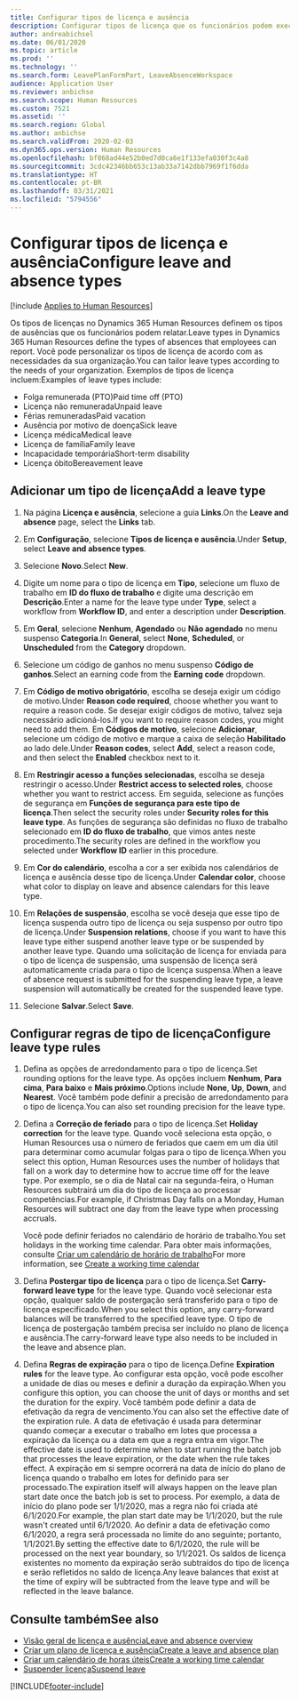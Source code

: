 ```yaml
---
title: Configurar tipos de licença e ausência
description: Configurar tipos de licença que os funcionários podem executar no Dynamics 365 Human Resources.
author: andreabichsel
ms.date: 06/01/2020
ms.topic: article
ms.prod: ''
ms.technology: ''
ms.search.form: LeavePlanFormPart, LeaveAbsenceWorkspace
audience: Application User
ms.reviewer: anbichse
ms.search.scope: Human Resources
ms.custom: 7521
ms.assetid: ''
ms.search.region: Global
ms.author: anbichse
ms.search.validFrom: 2020-02-03
ms.dyn365.ops.version: Human Resources
ms.openlocfilehash: bf868ad44e52b0ed7d0ca6e1f133efa030f3c4a8
ms.sourcegitcommit: 3cdc42346bb653c13ab33a7142dbb7969f1f6dda
ms.translationtype: HT
ms.contentlocale: pt-BR
ms.lasthandoff: 03/31/2021
ms.locfileid: "5794556"
---
```

# <a name="configure-leave-and-absence-types"></a><span data-ttu-id="05bdf-103">Configurar tipos de licença e ausência</span><span class="sxs-lookup"><span data-stu-id="05bdf-103">Configure leave and absence types</span></span>

[!include [Applies to Human Resources](../includes/applies-to-hr.md)]

<span data-ttu-id="05bdf-104">Os tipos de licenças no Dynamics 365 Human Resources definem os tipos de ausências que os funcionários podem relatar.</span><span class="sxs-lookup"><span data-stu-id="05bdf-104">Leave types in Dynamics 365 Human Resources define the types of absences that employees can report.</span></span> <span data-ttu-id="05bdf-105">Você pode personalizar os tipos de licença de acordo com as necessidades da sua organização.</span><span class="sxs-lookup"><span data-stu-id="05bdf-105">You can tailor leave types according to the needs of your organization.</span></span> <span data-ttu-id="05bdf-106">Exemplos de tipos de licença incluem:</span><span class="sxs-lookup"><span data-stu-id="05bdf-106">Examples of leave types include:</span></span>

- <span data-ttu-id="05bdf-107">Folga remunerada (PTO)</span><span class="sxs-lookup"><span data-stu-id="05bdf-107">Paid time off (PTO)</span></span>
- <span data-ttu-id="05bdf-108">Licença não remunerada</span><span class="sxs-lookup"><span data-stu-id="05bdf-108">Unpaid leave</span></span>
- <span data-ttu-id="05bdf-109">Férias remuneradas</span><span class="sxs-lookup"><span data-stu-id="05bdf-109">Paid vacation</span></span>
- <span data-ttu-id="05bdf-110">Ausência por motivo de doença</span><span class="sxs-lookup"><span data-stu-id="05bdf-110">Sick leave</span></span>
- <span data-ttu-id="05bdf-111">Licença médica</span><span class="sxs-lookup"><span data-stu-id="05bdf-111">Medical leave</span></span>
- <span data-ttu-id="05bdf-112">Licença de família</span><span class="sxs-lookup"><span data-stu-id="05bdf-112">Family leave</span></span>
- <span data-ttu-id="05bdf-113">Incapacidade temporária</span><span class="sxs-lookup"><span data-stu-id="05bdf-113">Short-term disability</span></span>
- <span data-ttu-id="05bdf-114">Licença óbito</span><span class="sxs-lookup"><span data-stu-id="05bdf-114">Bereavement leave</span></span>

## <a name="add-a-leave-type"></a><span data-ttu-id="05bdf-115">Adicionar um tipo de licença</span><span class="sxs-lookup"><span data-stu-id="05bdf-115">Add a leave type</span></span>

1. <span data-ttu-id="05bdf-116">Na página **Licença e ausência**, selecione a guia **Links**.</span><span class="sxs-lookup"><span data-stu-id="05bdf-116">On the **Leave and absence** page, select the **Links** tab.</span></span>

2. <span data-ttu-id="05bdf-117">Em **Configuração**, selecione **Tipos de licença e ausência**.</span><span class="sxs-lookup"><span data-stu-id="05bdf-117">Under **Setup**, select **Leave and absence types**.</span></span>

3. <span data-ttu-id="05bdf-118">Selecione **Novo**.</span><span class="sxs-lookup"><span data-stu-id="05bdf-118">Select **New**.</span></span>

4. <span data-ttu-id="05bdf-119">Digite um nome para o tipo de licença em **Tipo**, selecione um fluxo de trabalho em **ID do fluxo de trabalho** e digite uma descrição em **Descrição**.</span><span class="sxs-lookup"><span data-stu-id="05bdf-119">Enter a name for the leave type under **Type**, select a workflow from **Workflow ID**, and enter a description under **Description**.</span></span>

5. <span data-ttu-id="05bdf-120">Em **Geral**, selecione **Nenhum**, **Agendado** ou **Não agendado** no menu suspenso **Categoria**.</span><span class="sxs-lookup"><span data-stu-id="05bdf-120">In **General**, select **None**, **Scheduled**, or **Unscheduled** from the **Category** dropdown.</span></span>

6. <span data-ttu-id="05bdf-121">Selecione um código de ganhos no menu suspenso **Código de ganhos**.</span><span class="sxs-lookup"><span data-stu-id="05bdf-121">Select an earning code from the **Earning code** dropdown.</span></span>

7. <span data-ttu-id="05bdf-122">Em **Código de motivo obrigatório**, escolha se deseja exigir um código de motivo.</span><span class="sxs-lookup"><span data-stu-id="05bdf-122">Under **Reason code required**, choose whether you want to require a reason code.</span></span> <span data-ttu-id="05bdf-123">Se desejar exigir códigos de motivo, talvez seja necessário adicioná-los.</span><span class="sxs-lookup"><span data-stu-id="05bdf-123">If you want to require reason codes, you might need to add them.</span></span> <span data-ttu-id="05bdf-124">Em **Códigos de motivo**, selecione **Adicionar**, selecione um código de motivo e marque a caixa de seleção **Habilitado** ao lado dele.</span><span class="sxs-lookup"><span data-stu-id="05bdf-124">Under **Reason codes**, select **Add**, select a reason code, and then select the **Enabled** checkbox next to it.</span></span>

8. <span data-ttu-id="05bdf-125">Em **Restringir acesso a funções selecionadas**, escolha se deseja restringir o acesso.</span><span class="sxs-lookup"><span data-stu-id="05bdf-125">Under **Restrict access to selected roles**, choose whether you want to restrict access.</span></span> <span data-ttu-id="05bdf-126">Em seguida, selecione as funções de segurança em **Funções de segurança para este tipo de licença**.</span><span class="sxs-lookup"><span data-stu-id="05bdf-126">Then select the security roles under **Security roles for this leave type**.</span></span> <span data-ttu-id="05bdf-127">As funções de segurança são definidas no fluxo de trabalho selecionado em **ID do fluxo de trabalho**, que vimos antes neste procedimento.</span><span class="sxs-lookup"><span data-stu-id="05bdf-127">The security roles are defined in the workflow you selected under **Workflow ID** earlier in this procedure.</span></span>

9. <span data-ttu-id="05bdf-128">Em **Cor do calendário**, escolha a cor a ser exibida nos calendários de licença e ausência desse tipo de licença.</span><span class="sxs-lookup"><span data-stu-id="05bdf-128">Under **Calendar color**, choose what color to display on leave and absence calendars for this leave type.</span></span> 

10. <span data-ttu-id="05bdf-129">Em **Relações de suspensão**, escolha se você deseja que esse tipo de licença suspenda outro tipo de licença ou seja suspenso por outro tipo de licença.</span><span class="sxs-lookup"><span data-stu-id="05bdf-129">Under **Suspension relations**, choose if you want to have this leave type either suspend another leave type or be suspended by another leave type.</span></span> <span data-ttu-id="05bdf-130">Quando uma solicitação de licença for enviada para o tipo de licença de suspensão, uma suspensão de licença será automaticamente criada para o tipo de licença suspensa.</span><span class="sxs-lookup"><span data-stu-id="05bdf-130">When a leave of absence request is submitted for the suspending leave type, a leave suspension will automatically be created for the suspended leave type.</span></span> 

10. <span data-ttu-id="05bdf-131">Selecione **Salvar**.</span><span class="sxs-lookup"><span data-stu-id="05bdf-131">Select **Save**.</span></span>

## <a name="configure-leave-type-rules"></a><span data-ttu-id="05bdf-132">Configurar regras de tipo de licença</span><span class="sxs-lookup"><span data-stu-id="05bdf-132">Configure leave type rules</span></span>

1. <span data-ttu-id="05bdf-133">Defina as opções de arredondamento para o tipo de licença.</span><span class="sxs-lookup"><span data-stu-id="05bdf-133">Set rounding options for the leave type.</span></span> <span data-ttu-id="05bdf-134">As opções incluem **Nenhum**, **Para cima**, **Para baixo** e **Mais próximo**.</span><span class="sxs-lookup"><span data-stu-id="05bdf-134">Options include **None**, **Up**, **Down**, and **Nearest**.</span></span> <span data-ttu-id="05bdf-135">Você também pode definir a precisão de arredondamento para o tipo de licença.</span><span class="sxs-lookup"><span data-stu-id="05bdf-135">You can also set rounding precision for the leave type.</span></span>

2. <span data-ttu-id="05bdf-136">Defina a **Correção de feriado** para o tipo de licença.</span><span class="sxs-lookup"><span data-stu-id="05bdf-136">Set **Holiday correction** for the leave type.</span></span> <span data-ttu-id="05bdf-137">Quando você seleciona esta opção, o Human Resources usa o número de feriados que caem em um dia útil para determinar como acumular folgas para o tipo de licença.</span><span class="sxs-lookup"><span data-stu-id="05bdf-137">When you select this option, Human Resources uses the number of holidays that fall on a work day to determine how to accrue time off for the leave type.</span></span> <span data-ttu-id="05bdf-138">Por exemplo, se o dia de Natal cair na segunda-feira, o Human Resources subtrairá um dia do tipo de licença ao processar competências.</span><span class="sxs-lookup"><span data-stu-id="05bdf-138">For example, if Christmas Day falls on a Monday, Human Resources will subtract one day from the leave type when processing accruals.</span></span>

   <span data-ttu-id="05bdf-139">Você pode definir feriados no calendário de horário de trabalho.</span><span class="sxs-lookup"><span data-stu-id="05bdf-139">You set holidays in the working time calendar.</span></span> <span data-ttu-id="05bdf-140">Para obter mais informações, consulte [Criar um calendário de horário de trabalho](hr-leave-and-absence-working-time-calendar.md)</span><span class="sxs-lookup"><span data-stu-id="05bdf-140">For more information, see [Create a working time calendar](hr-leave-and-absence-working-time-calendar.md)</span></span>
   
 3. <span data-ttu-id="05bdf-141">Defina **Postergar tipo de licença** para o tipo de licença.</span><span class="sxs-lookup"><span data-stu-id="05bdf-141">Set **Carry-forward leave type** for the leave type.</span></span> <span data-ttu-id="05bdf-142">Quando você selecionar esta opção, qualquer saldo de postergação será transferido para o tipo de licença especificado.</span><span class="sxs-lookup"><span data-stu-id="05bdf-142">When you select this option, any carry-forward balances will be transferred to the specified leave type.</span></span> <span data-ttu-id="05bdf-143">O tipo de licença de postergação também precisa ser incluído no plano de licença e ausência.</span><span class="sxs-lookup"><span data-stu-id="05bdf-143">The carry-forward leave type also needs to be included in the leave and absence plan.</span></span> 
 
 4. <span data-ttu-id="05bdf-144">Defina **Regras de expiração** para o tipo de licença.</span><span class="sxs-lookup"><span data-stu-id="05bdf-144">Define **Expiration rules** for the leave type.</span></span> <span data-ttu-id="05bdf-145">Ao configurar esta opção, você pode escolher a unidade de dias ou meses e definir a duração da expiração.</span><span class="sxs-lookup"><span data-stu-id="05bdf-145">When you configure this option, you can choose the unit of days or months and set the duration for the expiry.</span></span> <span data-ttu-id="05bdf-146">Você também pode definir a data de efetivação da regra de vencimento.</span><span class="sxs-lookup"><span data-stu-id="05bdf-146">You can also set the effective date of the expiration rule.</span></span> <span data-ttu-id="05bdf-147">A data de efetivação é usada para determinar quando começar a executar o trabalho em lotes que processa a expiração da licença ou a data em que a regra entra em vigor.</span><span class="sxs-lookup"><span data-stu-id="05bdf-147">The effective date is used to determine when to start running the batch job that processes the leave expiration, or the date when the rule takes effect.</span></span> <span data-ttu-id="05bdf-148">A expiração em si sempre ocorrerá na data de início do plano de licença quando o trabalho em lotes for definido para ser processado.</span><span class="sxs-lookup"><span data-stu-id="05bdf-148">The expiration itself will always happen on the leave plan start date once the batch job is set to process.</span></span> <span data-ttu-id="05bdf-149">Por exemplo, a data de início do plano pode ser 1/1/2020, mas a regra não foi criada até 6/1/2020.</span><span class="sxs-lookup"><span data-stu-id="05bdf-149">For example, the plan start date may be 1/1/2020, but the rule wasn't created until 6/1/2020.</span></span> <span data-ttu-id="05bdf-150">Ao definir a data de efetivação como 6/1/2020, a regra será processada no limite do ano seguinte; portanto, 1/1/2021.</span><span class="sxs-lookup"><span data-stu-id="05bdf-150">By setting the effective date to 6/1/2020, the rule will be processed on the next year boundary, so 1/1/2021.</span></span> <span data-ttu-id="05bdf-151">Os saldos de licença existentes no momento da expiração serão subtraídos do tipo de licença e serão refletidos no saldo de licença.</span><span class="sxs-lookup"><span data-stu-id="05bdf-151">Any leave balances that exist at the time of expiry will be subtracted from the leave type and will be reflected in the leave balance.</span></span> 
 
## <a name="see-also"></a><span data-ttu-id="05bdf-152">Consulte também</span><span class="sxs-lookup"><span data-stu-id="05bdf-152">See also</span></span>

- [<span data-ttu-id="05bdf-153">Visão geral de licença e ausência</span><span class="sxs-lookup"><span data-stu-id="05bdf-153">Leave and absence overview</span></span>](hr-leave-and-absence-overview.md)
- [<span data-ttu-id="05bdf-154">Criar um plano de licença e ausência</span><span class="sxs-lookup"><span data-stu-id="05bdf-154">Create a leave and absence plan</span></span>](hr-leave-and-absence-plans.md)
- [<span data-ttu-id="05bdf-155">Criar um calendário de horas úteis</span><span class="sxs-lookup"><span data-stu-id="05bdf-155">Create a working time calendar</span></span>](hr-leave-and-absence-working-time-calendar.md)
- [<span data-ttu-id="05bdf-156">Suspender licença</span><span class="sxs-lookup"><span data-stu-id="05bdf-156">Suspend leave</span></span>](hr-leave-and-absence-suspend-leave.md)



[!INCLUDE[footer-include](../includes/footer-banner.md)]
